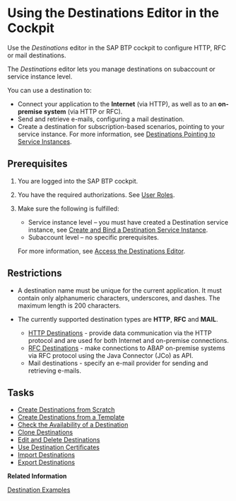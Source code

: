 <!-- loio565fdb3dd19d4cda80864341dc5a0451 -->

# Using the Destinations Editor in the Cockpit

Use the *Destinations* editor in the SAP BTP cockpit to configure HTTP, RFC or mail destinations.

The *Destinations* editor lets you manage destinations on subaccount or service instance level.

You can use a destination to:

-   Connect your application to the **Internet** \(via HTTP\), as well as to an **on-premise system** \(via HTTP or RFC\).
-   Send and retrieve e-mails, configuring a mail destination.
-   Create a destination for subscription-based scenarios, pointing to your service instance. For more information, see [Destinations Pointing to Service Instances](destinations-pointing-to-service-instances-685f383.md).



<a name="loio565fdb3dd19d4cda80864341dc5a0451__section_N10039_N10011_N10001"/>

## Prerequisites

1.  You are logged into the SAP BTP cockpit.
2.  You have the required authorizations. See [User Roles](what-is-sap-btp-connectivity-daca64d.md#loiodaca64dacc6148fcb5c70ed86082ef91__roles).
3.  Make sure the following is fulfilled:

    -   Service instance level – you must have created a Destination service instance, see [Create and Bind a Destination Service Instance](create-and-bind-a-destination-service-instance-9fdad3c.md).
    -   Subaccount level – no specific prerequisites.

    For more information, see [Access the Destinations Editor](access-the-destinations-editor-82ca377.md).




<a name="loio565fdb3dd19d4cda80864341dc5a0451__section_kw2_whr_jkb"/>

## Restrictions

-   A destination name must be unique for the current application. It must contain only alphanumeric characters, underscores, and dashes. The maximum length is 200 characters.
-   The currently supported destination types are **HTTP**, **RFC** and **MAIL**.

    -   [HTTP Destinations](http-destinations-42a0e6b.md) - provide data communication via the HTTP protocol and are used for both Internet and on-premise connections.
    -   [RFC Destinations](rfc-destinations-238d027.md) - make connections to ABAP on-premise systems via RFC protocol using the Java Connector \(JCo\) as API.
    -   Mail destinations - specify an e-mail provider for sending and retrieving e-mails.




<a name="loio565fdb3dd19d4cda80864341dc5a0451__section_gzw_md1_g4b"/>

## Tasks

-   [Create Destinations from Scratch](create-destinations-from-scratch-5eba623.md)
-   [Create Destinations from a Template](create-destinations-from-a-template-ef56ea0.md)
-   [Check the Availability of a Destination](check-the-availability-of-a-destination-71ea3cc.md)
-   [Clone Destinations](clone-destinations-b80786e.md)
-   [Edit and Delete Destinations](edit-and-delete-destinations-372dee2.md)
-   [Use Destination Certificates](use-destination-certificates-df1bb55.md)
-   [Import Destinations](import-destinations-91ee9db.md)
-   [Export Destinations](export-destinations-707b49e.md)

**Related Information**  


[Destination Examples](destination-examples-3a2d575.md "Find configuration examples for HTTP and RFC destinations in SAP BTP, using different authentication types.")

